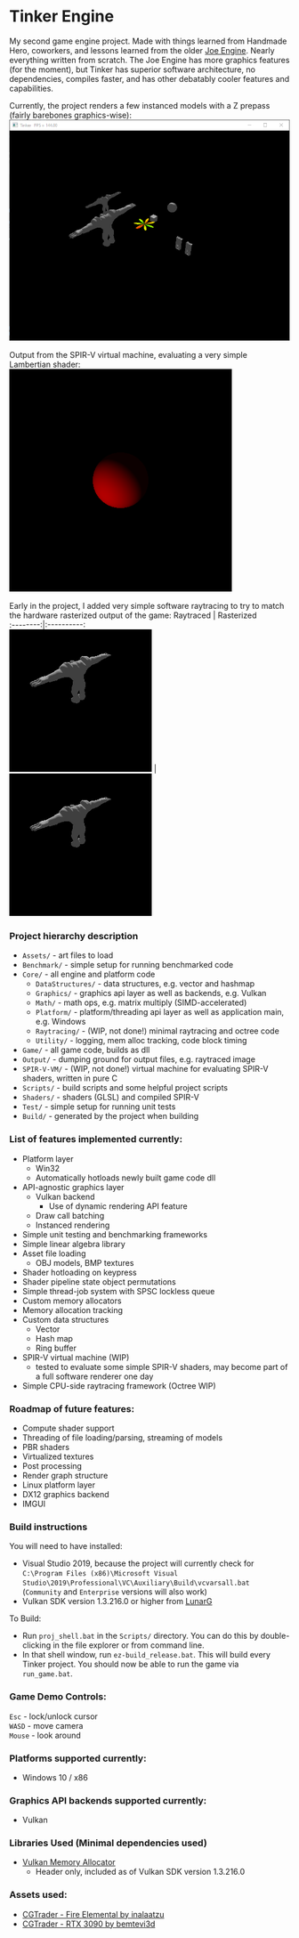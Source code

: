 # Tinker Engine

My second game engine project. Made with things learned from Handmade Hero, coworkers, and lessons learned from the older [Joe Engine](https://github.com/klingerj/Joe-Engine). Nearly everything written from scratch. The Joe Engine has more graphics features (for the moment), but Tinker has superior software architecture, no dependencies, compiles faster, and has other debatably cooler features and capabilities.

Currently, the project renders a few instanced models with a Z prepass (fairly barebones graphics-wise):  
![](Output/TestImages/gameScreenshot.png)

Output from the SPIR-V virtual machine, evaluating a very simple Lambertian shader:  
![](Output/TestImages/spirv_output.bmp)

Early in the project, I added very simple software raytracing to try to match the hardware rasterized output of the game: 
Raytraced | Rasterized  
:--------:|:----------:  
![](Output/TestImages/raytraceOutput.bmp) | ![](Output/TestImages/rasterRef.bmp)


### Project hierarchy description
* <code>Assets/</code> - art files to load
* <code>Benchmark/</code> - simple setup for running benchmarked code
* <code>Core/</code> - all engine and platform code
  * <code>DataStructures/</code> - data structures, e.g. vector and hashmap
  * <code>Graphics/</code> - graphics api layer as well as backends, e.g. Vulkan
  * <code>Math/</code> - math ops, e.g. matrix multiply (SIMD-accelerated)
  * <code>Platform/</code> - platform/threading api layer as well as application main, e.g. Windows
  * <code>Raytracing/</code> - (WIP, not done!) minimal raytracing and octree code
  * <code>Utility/</code> - logging, mem alloc tracking, code block timing
* <code>Game/</code> - all game code, builds as dll
* <code>Output/</code> - dumping ground for output files, e.g. raytraced image
* <code>SPIR-V-VM/</code> - (WIP, not done!) virtual machine for evaluating SPIR-V shaders, written in pure C
* <code>Scripts/</code> - build scripts and some helpful project scripts
* <code>Shaders/</code> - shaders (GLSL) and compiled SPIR-V
* <code>Test/</code> - simple setup for running unit tests
* <code>Build/</code> - generated by the project when building

### List of features implemented currently:
* Platform layer
  * Win32
  * Automatically hotloads newly built game code dll
* API-agnostic graphics layer
  * Vulkan backend
    * Use of dynamic rendering API feature
  * Draw call batching
  * Instanced rendering
* Simple unit testing and benchmarking frameworks
* Simple linear algebra library
* Asset file loading
  * OBJ models, BMP textures
* Shader hotloading on keypress
* Shader pipeline state object permutations
* Simple thread-job system with SPSC lockless queue
* Custom memory allocators
* Memory allocation tracking
* Custom data structures
  * Vector
  * Hash map
  * Ring buffer
* SPIR-V virtual machine (WIP)
  * tested to evaluate some simple SPIR-V shaders, may become part of a full software renderer one day
* Simple CPU-side raytracing framework (Octree WIP)

### Roadmap of future features:
* Compute shader support
* Threading of file loading/parsing, streaming of models
* PBR shaders
* Virtualized textures
* Post processing
* Render graph structure
* Linux platform layer
* DX12 graphics backend
* IMGUI

### Build instructions
You will need to have installed:
* Visual Studio 2019, because the project will currently check for  
<code>C:\Program Files (x86)\Microsoft Visual Studio\2019\Professional\VC\Auxiliary\Build\vcvarsall.bat</code>  
(<code>Community</code> and <code>Enterprise</code> versions will also work)
* Vulkan SDK version 1.3.216.0 or higher from [LunarG](https://vulkan.lunarg.com/sdk/home#windows)

To Build:
* Run <code>proj_shell.bat</code> in the <code>Scripts/</code> directory. You can do this by double-clicking in the file explorer or from command line.
* In that shell window, run <code>ez-build_release.bat</code>. This will build every Tinker project.
You should now be able to run the game via <code>run_game.bat</code>.

### Game Demo Controls:
<code>Esc</code> - lock/unlock cursor  
<code>WASD</code> - move camera  
<code>Mouse</code> - look around  

### Platforms supported currently:
* Windows 10 / x86

### Graphics API backends supported currently:
* Vulkan

### Libraries Used (Minimal dependencies used)
* [Vulkan Memory Allocator](https://github.com/GPUOpen-LibrariesAndSDKs/VulkanMemoryAllocator)
  * Header only, included as of Vulkan SDK version 1.3.216.0

### Assets used:  
* [CGTrader - Fire Elemental by inalaatzu](https://www.cgtrader.com/free-3d-models/character/fantasy/fire-elemental-29c02a51-2d44-4c4b-9e73-fc5899cd690d)  
* [CGTrader - RTX 3090 by bemtevi3d](https://www.cgtrader.com/free-3d-models/electronics/computer/rtx-3090-graphic-card-3d-model)
